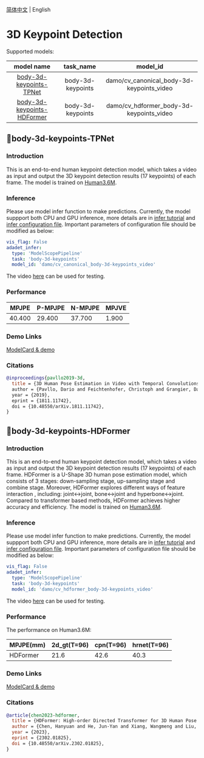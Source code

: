[简体中文](./3d_keypoints.md) | English
# 3D Keypoint Detection

Supported models:

|model name|task_name|model_id|
|:--:|:--:|:--:|
|[body-3d-keypoints-TPNet](#body-3d-keypoints-TPNet)|body-3d-keypoints|damo/cv_canonical_body-3d-keypoints_video|
|[body-3d-keypoints-HDFormer](#body-3d-keypoints-HDFormer)|body-3d-keypoints|damo/cv_hdformer_body-3d-keypoints_video|

## 📌body-3d-keypoints-TPNet ##
### Introduction

This is an end-to-end human keypoint detection model, which takes a video as input and output the 3D keypoint detection results (17 keypoints) of each frame. The model is trained on [Human3.6M](http://vision.imar.ro/human3.6m).

### Inference

Please use model infer function to make predictions. Currently, the model suppport both CPU and GPU inference, more details are in [infer tutorial](../infer/infer_tutorial_EN.md) and [infer configuration file](../../configs/infer/model_infer.yaml). Important parameters of configuration file should be modified as below:

```yaml
vis_flag: False
adadet_infer:
  type: 'ModelScopePipeline'
  task: 'body-3d-keypoints'
  model_id: 'damo/cv_canonical_body-3d-keypoints_video'
```

The video [here](https://dmshared.oss-cn-hangzhou.aliyuncs.com/maas/test/video/Walking.54138969.h264.mp4) can be used for testing.

### Performance
| MPJPE |    P-MPJPE |   N-MPJPE |   MPJVE |
|---|---|---|---|
| 40.400 |   29.400      |37.700 |   1.900 |

### Demo Links
[ModelCard & demo](https://modelscope.cn/models/damo/cv_canonical_body-3d-keypoints_video/summary)

### Citations

```BibTeX
@inproceedings{pavllo2019-3d,
  title = {3D Human Pose Estimation in Video with Temporal Convolutions and Semi-Supervised Training,
  author = {Pavllo, Dario and Feichtenhofer, Christoph and Grangier, David and Auli, Michael},
  year = {2019},
  eprint = {1811.11742},
  doi = {10.48550/arXiv.1811.11742},
}
```

## 📌body-3d-keypoints-HDFormer ##
### Introduction

This is an end-to-end human keypoint detection model, which takes a video as input and output the 3D keypoint detection results (17 keypoints) of each frame. HDFormer is a U-Shape 3D human pose estimation model, which consists of 3 stages: down-sampling stage, up-sampling stage and combine stage. Moreover, HDFormer explores different ways of feature interaction , including: joint<->joint, bone<->joint and hyperbone<->joint. Compared to transformer based methods, HDFormer achieves higher accuracy and efficiency. The model is trained on [Human3.6M](http://vision.imar.ro/human3.6m).

### Inference

Please use model infer function to make predictions. Currently, the model suppport both CPU and GPU inference, more details are in [infer tutorial](../infer/infer_tutorial_EN.md) and [infer configuration file](../../configs/infer/model_infer.yaml). Important parameters of configuration file should be modified as below:

```yaml
vis_flag: False
adadet_infer:
  type: 'ModelScopePipeline'
  task: 'body-3d-keypoints'
  model_id: 'damo/cv_hdformer_body-3d-keypoints_video'
```

The video [here](https://dmshared.oss-cn-hangzhou.aliyuncs.com/maas/test/video/Walking.54138969.h264.mp4) can be used for testing.

### Performance

The performance on Human3.6M:

| MPJPE(mm) |    2d_gt(T=96) |   cpn(T=96) |     hrnet(T=96) |
 |---|---|---|---|
| HDFormer |     21.6    |42.6 |     40.3 |


### Demo Links
[ModelCard & demo](https://modelscope.cn/models/damo/cv_hdformer_body-3d-keypoints_video/summary)

### Citations

```BibTeX
@article{chen2023-hdformer,
  title = {HDFormer: High-order Directed Transformer for 3D Human Pose Estimation},
  author = {Chen, Hanyuan and He, Jun-Yan and Xiang, Wangmeng and Liu, Wei and Cheng, Zhi-Qi and Liu, Hanbing and Luo, Bin and Geng, Yifeng and Xie, Xuansong},
  year = {2023},
  eprint = {2302.01825},
  doi = {10.48550/arXiv.2302.01825},
}
```
